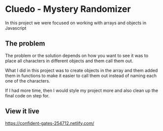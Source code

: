 # Cluedo - Mystery Randomizer

In this project we were focused on working with arrays and objects in Javascript

## The problem

The problem or the solution depends on how you want to see it was to place all characters in different objects and them call them out. 

What I did in this project was to create objects in the array and them added them in functions to make it easier to call them out instead of naming each one of the characters. 

If I had more time, then I would style my project more and also clean up the final code on step for. 

## View it live

https://confident-gates-254712.netlify.com/

